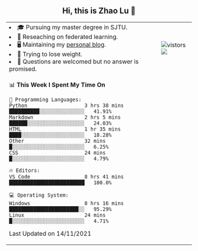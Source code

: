 <h2 align="center"> Hi, this is Zhao Lu 👋</h2>

<table style="overflow:hidden;">
    <tr> 
        <td>
            <li>🎓 Pursuing my master degree in SJTU.</li>
            <li>🌱 Reseaching on federated learning.</li>
            <li>🖥️ Maintaining my <a href="https://ifarewell.xyz">personal blog</a>.</li>
            <li>💪 Trying to lose weight.</li>
            <li>💬 Questions are welcomed but no answer is promised.</li> 
        </td>
        <td>
            <img src="https://visitor-badge.glitch.me/badge?page_id=ifarewell" alt="vistors" />
        <br>
          <img src="https://github-readme-stats.vercel.app/api?username=ifarewell&theme=graywhite&hide=prs,contribs&show_icons=true&hide_border=true&icon_color=CE1D2D&text_color=718096&bg_color=ffffff&hide_title=true" />
        </td>
    </tr>
    <tr>
        <td colspan="2">
            
<!--START_SECTION:waka-->
📊 **This Week I Spent My Time On** 

```text
💬 Programming Languages: 
Python                   3 hrs 38 mins       ██████████░░░░░░░░░░░░░░░   41.91% 
Markdown                 2 hrs 5 mins        ██████░░░░░░░░░░░░░░░░░░░   24.03% 
HTML                     1 hr 35 mins        ████░░░░░░░░░░░░░░░░░░░░░   18.28% 
Other                    32 mins             █░░░░░░░░░░░░░░░░░░░░░░░░   6.25% 
CSS                      24 mins             █░░░░░░░░░░░░░░░░░░░░░░░░   4.79%

🔥 Editors: 
VS Code                  8 hrs 41 mins       █████████████████████████   100.0%

💻 Operating System: 
Windows                  8 hrs 16 mins       ███████████████████████░░   95.29% 
Linux                    24 mins             █░░░░░░░░░░░░░░░░░░░░░░░░   4.71%

```


 Last Updated on 14/11/2021
<!--END_SECTION:waka-->
            
</td></tr>
</table>

